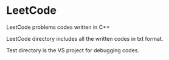 # LeetCode
LeetCode problems codes written in C++

LeetCode directory includes all the written codes in txt format.

Test directory is the VS project for debugging codes.
